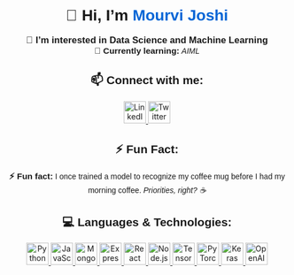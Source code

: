 <h1 align="center" style="font-family: 'Arial';">👋 Hi, I’m <a href="https://github.com/mourvijoshi" target="_blank" style="text-decoration: none; color: #0366d6;">Mourvi Joshi</a></h1>

<p align="center" style="font-family: 'Arial';">
  <strong style="font-size: 1.2em;">👀 I’m interested in Data Science and Machine Learning</strong><br>
  <strong style="font-size: 1.1em;">🌱 Currently learning:</strong> <em>AIML</em>
</p>

<h2 align="center" style="font-family: 'Arial';">📫 Connect with me:</h2>
<p align="center">
  <a href="https://www.linkedin.com/in/mourvi-joshi-4ab09a209/" target="_blank">
    <img src="https://img.shields.io/badge/LinkedIn-0A66C2?style=for-the-badge&logo=linkedin&logoColor=white" alt="LinkedIn" height="40"/>
  </a>
  <a href="https://x.com/MourviJ" target="_blank">
    <img src="https://img.shields.io/badge/Twitter-1DA1F2?style=for-the-badge&logo=twitter&logoColor=white" alt="Twitter" height="40"/>
  </a>
</p>

<h2 align="center" style="font-family: 'Arial';">⚡ Fun Fact:</h2>
<p align="center" style="font-family: 'Arial';">
  <strong style="font-size: 1.1em;">⚡ Fun fact:</strong> I once trained a model to recognize my coffee mug before I had my morning coffee. <em>Priorities, right? ☕</em>
</p>

<h2 align="center" style="font-family: 'Arial';">💻 Languages & Technologies:</h2>
<p align="center">
  <a href="https://www.python.org/" target="_blank">
    <img src="https://img.shields.io/badge/Python-3776AB?style=for-the-badge&logo=python&logoColor=white" alt="Python" height="40"/>
  </a>
  <a href="https://www.javascript.com/" target="_blank">
    <img src="https://img.shields.io/badge/JavaScript-F7DF1E?style=for-the-badge&logo=javascript&logoColor=black" alt="JavaScript" height="40"/>
  </a>
  <a href="https://www.mongodb.com/" target="_blank">
    <img src="https://img.shields.io/badge/MongoDB-47A248?style=for-the-badge&logo=mongodb&logoColor=white" alt="MongoDB" height="40"/>
  </a>
  <a href="https://expressjs.com/" target="_blank">
    <img src="https://img.shields.io/badge/Express.js-404D59?style=for-the-badge&logo=express&logoColor=white" alt="Express.js" height="40"/>
  </a>
  <a href="https://reactjs.org/" target="_blank">
    <img src="https://img.shields.io/badge/React-61DAFB?style=for-the-badge&logo=react&logoColor=black" alt="React" height="40"/>
  </a>
  <a href="https://nodejs.org/" target="_blank">
    <img src="https://img.shields.io/badge/Node.js-8CC84B?style=for-the-badge&logo=node.js&logoColor=white" alt="Node.js" height="40"/>
  </a>
  <a href="https://www.tensorflow.org/" target="_blank">
    <img src="https://img.shields.io/badge/TensorFlow-FF6F20?style=for-the-badge&logo=tensorflow&logoColor=white" alt="TensorFlow" height="40"/>
  </a>
  <a href="https://pytorch.org/" target="_blank">
    <img src="https://img.shields.io/badge/PyTorch-EE4C2C?style=for-the-badge&logo=pytorch&logoColor=white" alt="PyTorch" height="40"/>
  </a>
  <a href="https://www.keras.io/" target="_blank">
    <img src="https://img.shields.io/badge/Keras-D00000?style=for-the-badge&logo=keras&logoColor=white" alt="Keras" height="40"/>
  </a>
  <a href="https://openai.com/" target="_blank">
    <img src="https://img.shields.io/badge/OpenAI-000000?style=for-the-badge&logo=openai&logoColor=white" alt="OpenAI" height="40"/>
  </a>
</p>

<!---
mourvijoshi/mourvijoshi is a ✨ special ✨ repository because its `README.md` (this file) appears on your GitHub profile.
You can click the Preview link to take a look at your changes.
--->
